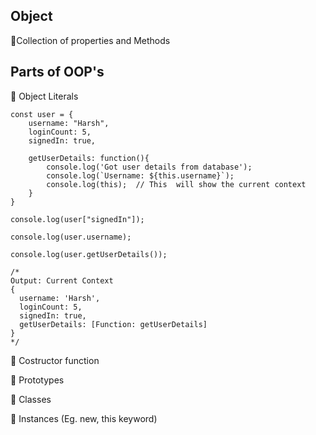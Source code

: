 ## Object
🔸Collection of properties and Methods

## Parts of OOP's
🔸 Object Literals

    const user = {
        username: "Harsh",
        loginCount: 5,
        signedIn: true,

        getUserDetails: function(){
            console.log('Got user details from database');
            console.log(`Username: ${this.username}`);   
            console.log(this);  // This  will show the current context 
        }
    }

    console.log(user["signedIn"]);

    console.log(user.username);

    console.log(user.getUserDetails());   
      
    /*
    Output: Current Context 
    {
      username: 'Harsh',
      loginCount: 5,
      signedIn: true,
      getUserDetails: [Function: getUserDetails]
    }
    */

🔸 Costructor function

🔸 Prototypes

🔸 Classes

🔸 Instances (Eg. new, this keyword)